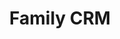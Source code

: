 ---
layout: layouts/guide.liquid
permalink: "/guides/family-crm/"
title: Family CRM
status: draft
blurb: Manage contacts in Airtable, then view them natively on your phone, share them with your spouse, or export them for holiday cards.
---